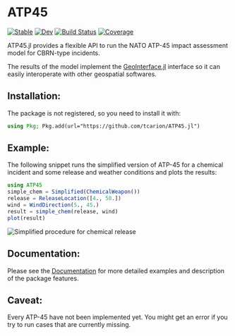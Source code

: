 # ATP45

[![Stable](https://img.shields.io/badge/docs-stable-blue.svg)](https://tcarion.github.io/ATP45.jl/stable/)
[![Dev](https://img.shields.io/badge/docs-dev-blue.svg)](https://tcarion.github.io/ATP45.jl/dev/)
[![Build Status](https://github.com/tcarion/ATP45.jl/actions/workflows/CI.yml/badge.svg?branch=main)](https://github.com/tcarion/ATP45.jl/actions/workflows/CI.yml?query=branch%3Amain)
[![Coverage](https://codecov.io/gh/tcarion/ATP45.jl/branch/main/graph/badge.svg)](https://codecov.io/gh/tcarion/ATP45.jl)

ATP45.jl provides a flexible API to run the NATO ATP-45 impact assessment model for CBRN-type incidents.

The results of the model implement the [GeoInterface.jl](https://github.com/JuliaGeo/GeoInterface.jl) interface so it can easily interoperate with other geospatial softwares.

## Installation:
The package is not registered, so you need to install it with:
```julia
using Pkg; Pkg.add(url="https://github.com/tcarion/ATP45.jl")
```
## Example:
The following snippet runs the simplified version of ATP-45 for a chemical incident and some release and weather conditions and plots the results:

```julia
using ATP45
simple_chem = Simplified(ChemicalWeapon())
release = ReleaseLocation([4., 50.])
wind = WindDirection(5., 45.)
result = simple_chem(release, wind)
plot(result)
```

![Simplified procedure for chemical release](https://tcarion.github.io/ATP45.jl/dev/example.png)

## Documentation:
Please see the [Documentation](https://tcarion.github.io/ATP45.jl/dev/) for more detailed examples and description of the package features.

## Caveat:
Every ATP-45 have not been implemented yet. You might get an error if you try to run cases that are currently missing.
